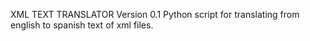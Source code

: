 XML TEXT TRANSLATOR Version 0.1
Python script for translating from english to spanish text of xml files.
